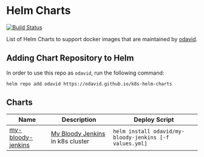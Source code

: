 # Helm Charts
[![Build Status](https://travis-ci.org/odavid/k8s-helm-charts.svg?branch=master)](https://travis-ci.org/odavid/k8s-helm-charts)

List of Helm Charts to support docker images that are maintained by [odavid](https://github.com/odavid).

## Adding Chart Repository to Helm
In order to use this repo as `odavid`, run the following command:

```shell
helm repo add odavid https://odavid.github.io/k8s-helm-charts
```


## Charts

Name|Description|Deploy Script
---|---|--------------
[my-bloody-jenkins](charts/my-bloody-jenkins)| [My Bloody Jenkins](https://github.com/odavid/my-bloody-jenkins) in k8s cluster| ```helm install odavid/my-bloody-jenkins [-f values.yml]```